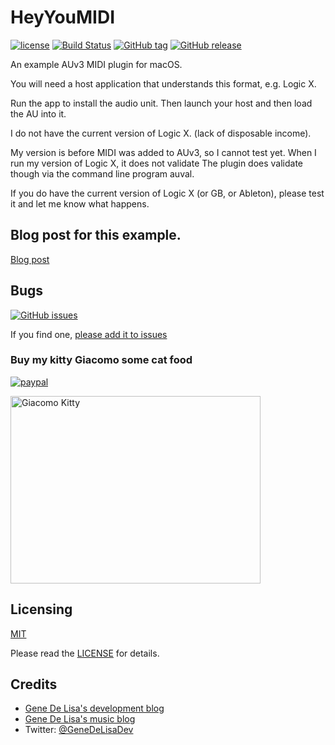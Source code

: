 # HeyYouMIDI


[![license](https://img.shields.io/github/license/mashape/apistatus.svg)](https://en.wikipedia.org/wiki/MIT_License)
[![Build Status](https://travis-ci.org/genedelisa/TableBinding.svg)](https://travis-ci.org/genedelisa/HeyYouMIDI)
[![GitHub tag](https://img.shields.io/github/tag/genedelisa/tablebinding.svg)](https://github.com/genedelisa/HeyYouMIDI/)
[![GitHub release](https://img.shields.io/github/release/genedelisa/tablebinding.svg)](https://github.com/genedelisa/HeyYouMIDI/)

An example AUv3 MIDI plugin for macOS.

You will need a host application that understands this format, e.g. Logic X.

Run the app to install the audio unit. Then launch your host and then load the AU into it.

I do not have the current version of Logic X. (lack of disposable income).

My version is before MIDI was added to AUv3, so I cannot test yet. When I run my version of Logic X, it does not validate
The plugin does validate though via the command line program auval.

If you do have the current version of Logic X (or GB, or Ableton), please test it and let me know what happens.


## Blog post for this example.

[Blog post](http://www.rockhoppertech.com/blog/audio-units-auv3-parameters-part-1/)

## Bugs


[![GitHub issues](https://img.shields.io/github/issues/genedelisa/tablebinding.svg)](https://github.com/genedelisa/HeyYouMIDI/issues)

If you find one, [please add it to issues](https://github.com/genedelisa/HeyYouMIDI/issues)



### Buy my kitty Giacomo some cat food

[![paypal](https://www.paypalobjects.com/en_US/i/btn/btn_donate_SM.gif)](https://www.paypal.com/cgi-bin/webscr?cmd=_donations&business=F5KE9Z29MH8YQ&bnP-DonationsBF:btn_donate_SM.gif:NonHosted)

<img src="http://www.rockhoppertech.com/blog/wp-content/uploads/2015/05/IMG_0657.png" alt="Giacomo Kitty" width="400" height="300">

## Licensing

[MIT](https://en.wikipedia.org/wiki/MIT_License)

Please read the [LICENSE](LICENSE) for details.

## Credits

*	[Gene De Lisa's development blog](http://rockhoppertech.com/blog/)
*	[Gene De Lisa's music blog](http://genedelisa.com/)
*   Twitter: [@GeneDeLisaDev](http://twitter.com/genedelisadev)
